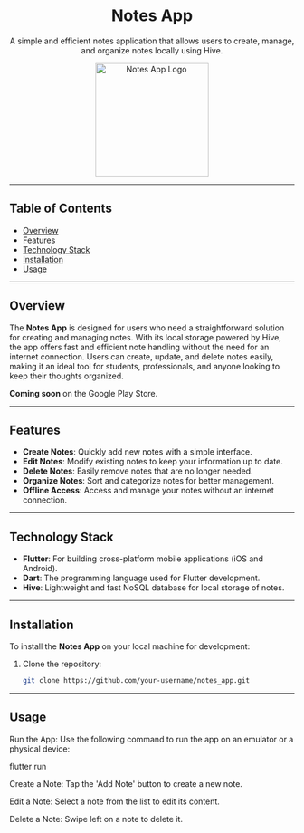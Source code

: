 <h1 align="center">Notes App</h1>

<p align="center">
  A simple and efficient notes application that allows users to create, manage, and organize notes locally using Hive.
</p>

<p align="center">
  <img src="your-logo-url" alt="Notes App Logo" width="200"/>
</p>

---

## Table of Contents

- [Overview](#overview)
- [Features](#features)
- [Technology Stack](#technology-stack)
- [Installation](#installation)
- [Usage](#usage)

---

## Overview

The **Notes App** is designed for users who need a straightforward solution for creating and managing notes. With its local storage powered by Hive, the app offers fast and efficient note handling without the need for an internet connection. Users can create, update, and delete notes easily, making it an ideal tool for students, professionals, and anyone looking to keep their thoughts organized.

**Coming soon** on the Google Play Store.

---

## Features

- **Create Notes**: Quickly add new notes with a simple interface.
- **Edit Notes**: Modify existing notes to keep your information up to date.
- **Delete Notes**: Easily remove notes that are no longer needed.
- **Organize Notes**: Sort and categorize notes for better management.
- **Offline Access**: Access and manage your notes without an internet connection.

---

## Technology Stack

- **Flutter**: For building cross-platform mobile applications (iOS and Android).
- **Dart**: The programming language used for Flutter development.
- **Hive**: Lightweight and fast NoSQL database for local storage of notes.

---

## Installation

To install the **Notes App** on your local machine for development:

1. Clone the repository:
   ```bash
   git clone https://github.com/your-username/notes_app.git

---   

## Usage
Run the App: Use the following command to run the app on an emulator or a physical device:

flutter run

Create a Note: Tap the 'Add Note' button to create a new note.

Edit a Note: Select a note from the list to edit its content.

Delete a Note: Swipe left on a note to delete it.


   
